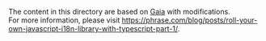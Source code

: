 The content in this directory are based on [Gaia](https://github.com/ashour/gaia-i18n-part-1) with modifications.  
For more information, please visit https://phrase.com/blog/posts/roll-your-own-javascript-i18n-library-with-typescript-part-1/.